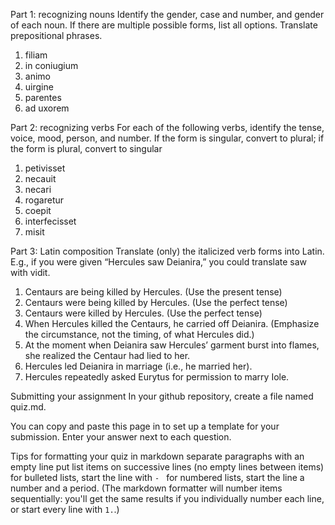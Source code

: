 Part 1: recognizing nouns
Identify the gender, case and number, and gender of each noun. If there are multiple possible forms, list all options. 
Translate prepositional phrases.

1. filiam
2. in coniugium
3. animo
4. uirgine
5. parentes
6. ad uxorem

Part 2: recognizing verbs
For each of the following verbs, identify the tense, voice, mood, person, and number.
If the form is singular, convert to plural; if the form is plural, convert to singular
1. petivisset
2. necauit
3. necari
4. rogaretur
5. coepit
6. interfecisset
7. misit

Part 3: Latin composition
Translate (only) the italicized verb forms into Latin. E.g., if you were given “Hercules saw Deianira,” you could translate saw with vidit.

1. Centaurs are being killed by Hercules. (Use the present tense)
2. Centaurs were being killed by Hercules. (Use the perfect tense)
3. Centaurs were killed by Hercules. (Use the perfect tense)
4. When Hercules killed the Centaurs, he carried off Deianira. (Emphasize the circumstance, not the timing, of what Hercules did.)
5. At the moment when Deianira saw Hercules’ garment burst into flames, she realized the Centaur had lied to her.
6. Hercules led Deianira in marriage (i.e., he married her).
7. Hercules repeatedly asked Eurytus for permission to marry Iole.

Submitting your assignment
In your github repository, create a file named quiz.md.

You can copy and paste this page in to set up a template for your submission. Enter your answer next to each question.

Tips for formatting your quiz in markdown
separate paragraphs with an empty line
put list items on successive lines (no empty lines between items)
for bulleted lists, start the line with `- `
for numbered lists, start the line a number and a period. (The markdown formatter will number items sequentially: you'll get the same results if you individually number each line, or start every line with `1.`.)
